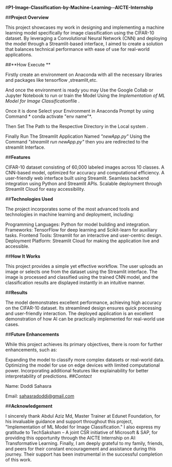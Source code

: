 #**P1-Image-Classification-by-Machine-Learning--AICTE-Internship**



##**Project Overview**

This project showcases my work in designing and implementing a machine learning model specifically for image classification using the CIFAR-10 dataset.  By leveraging a Convolutional Neural Network (CNN) and deploying the model through a Streamlit-based interface, I aimed to create a solution that balances technical performance with ease of use for real-world applications.



##**How Execute **

Firstly create an environment on Anaconda with all the necessary libraries and packages like tensorflow ,streamlit,etc.

And once the environment is ready you may Use the Google Collab or Jupyter Notebook to run or train the Model Using the *Implementation of ML Model for Image Classification*file .

Once it is done Select your Environment in Anaconda Prompt by using Command * conda activate "env name"*.

Then Set The Path to the Respective Directory in the Local system .

Finally Run The Streamlit Application Named _"newApp.py"_  Using the Command  *"streamlit run newApp.py"* then you are redirected to the streamlit Interface.



##**Features**

CIFAR-10 dataset consisting of 60,000 labeled images across 10 classes.
A CNN-based model, optimized for accuracy and computational efficiency.
A user-friendly web interface built using Streamlit.
Seamless backend integration using Python and Streamlit APIs.
Scalable deployment through Streamlit Cloud for easy accessibility.


##**Technologies Used**

The project incorporates some of the most advanced tools and technologies in machine learning and deployment, including:

Programming Languages: Python for model building and integration.
Frameworks: TensorFlow for deep learning and Scikit-learn for auxiliary tasks.
Frontend Tools: Streamlit for an interactive and user-centric design.
Deployment Platform: Streamlit Cloud for making the application live and accessible.




##**How It Works**

This project provides a simple yet effective workflow. The user uploads an image or selects one from the dataset using the Streamlit interface. The image is processed and classified using the trained CNN model, and the classification results are displayed instantly in an intuitive manner.

##**Results**

The model demonstrates excellent performance, achieving high accuracy on the CIFAR-10 dataset. 
Its streamlined design ensures quick processing and user-friendly interaction. The deployed application is an 
excellent demonstration of how AI can be practically implemented for real-world use cases.

##**Future Enhancements**

While this project achieves its primary objectives, there is room for further enhancements, such as:

Expanding the model to classify more complex datasets or real-world data.
Optimizing the model for use on edge devices with limited computational power.
Incorporating additional features like explainability for better interpretability of predictions.
##*Contact*

Name: Doddi Sahasra

Email: sahasradoddi@gmail.com

##**Acknowledgement**

I sincerely thank Abdul Aziz Md, Master Trainer at Edunet Foundation, for his invaluable guidance and support throughout this project, "Implementation of ML Model for Image Classification." I also express my gratitude to TechSaksham – A joint CSR initiative of Microsoft & SAP, for providing this opportunity through the AICTE Internship on AI: Transformative Learning. Finally, I am deeply grateful to my family, friends, and peers for their constant encouragement and assistance during this journey. Their support has been instrumental in the successful completion of this work.
